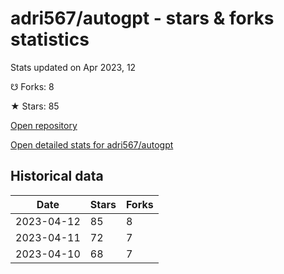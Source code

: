# adri567/autogpt - stars & forks statistics

Stats updated on Apr 2023, 12

☋ Forks: 8

★ Stars: 85

[Open repository](https://github.com/adri567/autogpt)

[Open detailed stats for adri567/autogpt](https://reviewgithub.com/rep/adri567/autogpt)

## Historical data
| Date | Stars | Forks |
|------|-------|-------|
| 2023-04-12 | 85 | 8 | 
| 2023-04-11 | 72 | 7 | 
| 2023-04-10 | 68 | 7 | 

